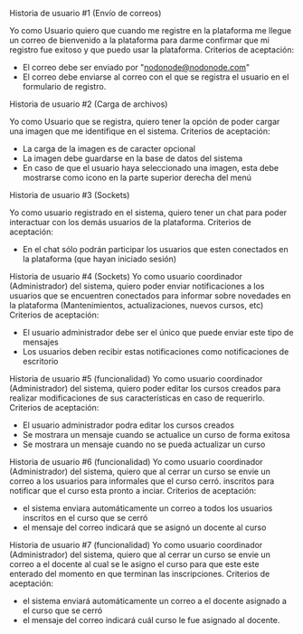 
Historia de usuario #1 (Envío de correos)

Yo como Usuario quiero que cuando me registre en la plataforma me llegue un correo de bienvenido a la plataforma para darme confirmar que mi registro fue exitoso y que puedo usar la plataforma.
Criterios de aceptación:
- El correo debe ser enviado por "nodonode@nodonode.com"
- El correo debe enviarse al correo con el que se registra el usuario en el formulario de registro.

Historia de usuario #2 (Carga de archivos)

Yo como Usuario que se registra, quiero tener la opción de poder cargar una imagen que me identifique en el sistema.
Criterios de aceptación:
- La carga de la imagen es de caracter opcional
- La imagen debe guardarse en la base de datos del sistema
- En caso de que el usuario haya seleccionado una imagen, esta debe mostrarse como icono en la parte superior derecha del menú

Historia de usuario #3 (Sockets)

Yo como usuario registrado en el sistema, quiero tener un chat para poder interactuar con los demás usuarios de la plataforma.
Criterios de aceptación:
- En el chat sólo podrán participar los usuarios que esten conectados en la plataforma (que hayan iniciado sesión)

Historia de usuario #4 (Sockets)
Yo como usuario coordinador (Administrador) del sistema, quiero poder enviar notificaciones a los usuarios que se encuentren conectados para informar sobre novedades en la plataforma (Mantenimientos, actualizaciones, nuevos cursos, etc)
Criterios de aceptación:
- El usuario administrador debe ser el único que puede enviar este tipo de mensajes
- Los usuarios deben recibir estas notificaciones como notificaciones de escritorio

Historia de usuario #5 (funcionalidad)
Yo como usuario coordinador (Administrador) del sistema, quiero poder editar los cursos creados para realizar modificaciones de sus características en caso de requerirlo.
Criterios de aceptación:
- El usuario administrador podra editar los cursos creados
- Se mostrara un mensaje cuando se actualice un curso de forma exitosa
- Se mostrara un mensaje cuando no se pueda actualizar un curso

Historia de usuario #6 (funcionalidad)
Yo como usuario coordinador (Administrador) del sistema, quiero que al cerrar un curso se envie un correo a los usuarios para informales que el curso cerró.
inscritos para notificar que el curso esta pronto a inciar. 
Criterios de aceptación:
- el sistema enviara automáticamente un correo a todos los usuarios inscritos en el curso que se cerró
- el mensaje del correo indicará que se asignó un docente al curso 

Historia de usuario #7 (funcionalidad)
Yo como usuario coordinador (Administrador) del sistema, quiero que al cerrar un curso se envie un correo a el docente al cual se le asigno el curso para que este este enterado del momento en que terminan las inscripciones.
Criterios de aceptación:
- el sistema enviará automáticamente un correo a el docente asignado a el curso que se cerró
- el mensaje del correo indicará cuál curso le fue asignado al docente.
